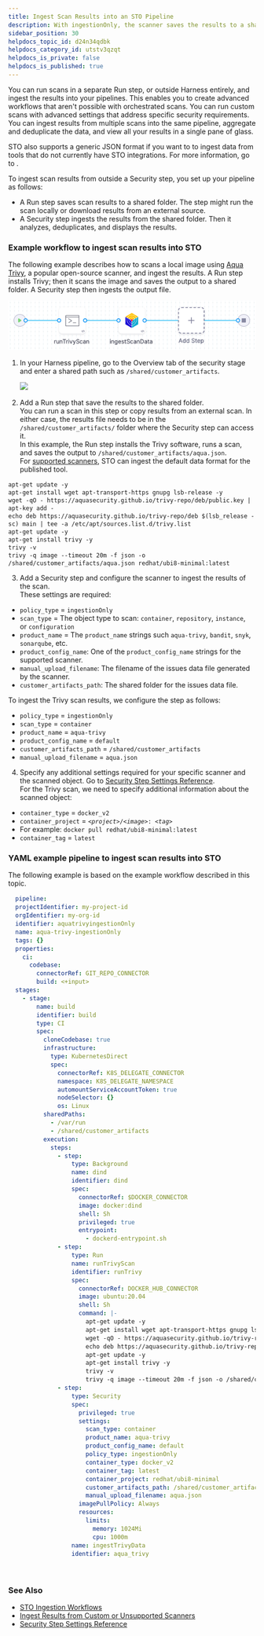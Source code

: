 ```yaml
---
title: Ingest Scan Results into an STO Pipeline
description: With ingestionOnly, the scanner saves the results to a shared folder. The pipeline then ingests this data and analyzes, deduplicates, and displays the results.
sidebar_position: 30
helpdocs_topic_id: d24n34qdbk
helpdocs_category_id: utstv3qzqt
helpdocs_is_private: false
helpdocs_is_published: true
---
```


You can run scans in a separate Run step, or outside Harness entirely, and ingest the results into your pipelines. This enables you to create advanced workflows that aren't possible with orchestrated scans. You can run custom scans with advanced settings that address specific security requirements. You can ingest results from multiple scans into the same pipeline, aggregate and deduplicate the data, and view all your results in a single pane of glass.

STO also supports a generic JSON format if you want to to ingest data from tools that do not currently have STO integrations. For more information, go to .

 To ingest scan results from outside a Security step, you set up your pipeline as follows:

* A Run step saves scan results to a shared folder. The step might run the scan locally or download results from an external source.
* A Security step ingests the results from the shared folder. Then it analyzes, deduplicates, and displays the results.

### Example workflow to ingest scan results into STO 

The following example describes how to scans a local image using [Aqua Trivy](https://aquasecurity.github.io/trivy/dev/docs/), a popular open-source scanner, and ingest the results. A Run step installs Trivy; then it scans the image and saves the output to a shared folder. A Security step then ingests the output file.

![](../static/ingest-scan-results-into-an-sto-pipeline-07.png)

1. In your Harness pipeline, go to the Overview tab of the security stage and enter a shared path such as `/shared/customer_artifacts`.

   ![](../static/ingest-scan-results-into-an-sto-pipeline-08.png)

2. Add a Run step that save the results to the shared folder.  
You can run a scan in this step or copy results from an external scan. In either case, the results file needs to be in the `/shared/customer_artifacts/` folder where the Security step can access it.  
In this example, the Run step installs the Trivy software, runs a scan, and saves the output to `/shared/customer_artifacts/aqua.json`.  
For [supported scanners](../../sto-techref-category/security-step-settings-reference.md#scanners-target-types-and-scan-approach), STO can ingest the default data format for the published tool.  

```
apt-get update -y  
apt-get install wget apt-transport-https gnupg lsb-release -y  
wget -qO - https://aquasecurity.github.io/trivy-repo/deb/public.key | apt-key add -  
echo deb https://aquasecurity.github.io/trivy-repo/deb $(lsb_release -sc) main | tee -a /etc/apt/sources.list.d/trivy.list  
apt-get update -y  
apt-get install trivy -y  
trivy -v  
trivy -q image --timeout 20m -f json -o /shared/customer_artifacts/aqua.json redhat/ubi8-minimal:latest
```
3. Add a Security step and configure the scanner to ingest the results of the scan.  
These settings are required:

- `policy_type` = `ingestionOnly`
- `scan_type` = The object type to scan: `container`, `repository`, `instance`, or `configuration`
- `product_name` = The `product_name` strings such `aqua-trivy`, `bandit`, `snyk`, `sonarqube`, etc.
- `product_config_name`: One of the `product_config_name` strings for the supported scanner.
- `manual_upload_filename`: The filename of the issues data file generated by the scanner.
- `customer_artifacts_path`: The shared folder for the issues data file.

To ingest the Trivy scan results, we configure the step as follows:

- `policy_type` = `ingestionOnly`
- `scan_type` = `container`
- `product_name` = `aqua-trivy`
- `product_config_name` = `default`
- `customer_artifacts_path` = `/shared/customer_artifacts`
- `manual_upload_filename` = `aqua.json`

4. Specify any additional settings required for your specific scanner and the scanned object. Go to [Security Step Settings Reference](../../sto-techref-category/security-step-settings-reference.md).  
For the Trivy scan, we need to specify additional information about the scanned object:

- `container_type` = `docker_v2`
- `container_project` = `<`*`project`*`>/<`*`image`*`>: <`*`tag`*`>`  
-  For example: `docker pull redhat/ubi8-minimal:latest`
- `container_tag` = `latest`

### YAML example pipeline to ingest scan results into STO

The following example is based on the example workflow described in this topic.

```yaml
  pipeline:  
  projectIdentifier: my-project-id  
  orgIdentifier: my-org-id  
  identifier: aquatrivyingestionOnly  
  name: aqua-trivy-ingestionOnly  
  tags: {}  
  properties:  
    ci:  
      codebase:  
        connectorRef: GIT_REPO_CONNECTOR  
        build: <+input>  
  stages:  
    - stage:  
        name: build  
        identifier: build  
        type: CI  
        spec:  
          cloneCodebase: true  
          infrastructure:  
            type: KubernetesDirect  
            spec:  
              connectorRef: K8S_DELEGATE_CONNECTOR  
              namespace: K8S_DELEGATE_NAMESPACE  
              automountServiceAccountToken: true  
              nodeSelector: {}  
              os: Linux  
          sharedPaths:  
            - /var/run  
            - /shared/customer_artifacts  
          execution:  
            steps:  
              - step:
                  type: Background
                  name: dind
                  identifier: dind
                  spec:
                    connectorRef: $DOCKER_CONNECTOR
                    image: docker:dind
                    shell: Sh
                    privileged: true
                    entrypoint:
                      - dockerd-entrypoint.sh
              - step:  
                  type: Run  
                  name: runTrivyScan  
                  identifier: runTrivy  
                  spec:  
                    connectorRef: DOCKER_HUB_CONNECTOR  
                    image: ubuntu:20.04  
                    shell: Sh  
                    command: |-  
                      apt-get update -y  
                      apt-get install wget apt-transport-https gnupg lsb-release -y  
                      wget -qO - https://aquasecurity.github.io/trivy-repo/deb/public.key | apt-key add -  
                      echo deb https://aquasecurity.github.io/trivy-repo/deb $(lsb_release -sc) main | tee -a /etc/apt/sources.list.d/trivy.list  
                      apt-get update -y  
                      apt-get install trivy -y  
                      trivy -v  
                      trivy -q image --timeout 20m -f json -o /shared/customer_artifacts/aqua.json redhat/ubi8-minimal:latest  
              - step:  
                  type: Security  
                  spec:  
                    privileged: true  
                    settings:  
                      scan_type: container  
                      product_name: aqua-trivy  
                      product_config_name: default  
                      policy_type: ingestionOnly  
                      container_type: docker_v2  
                      container_tag: latest  
                      container_project: redhat/ubi8-minimal  
                      customer_artifacts_path: /shared/customer_artifacts  
                      manual_upload_filename: aqua.json  
                    imagePullPolicy: Always  
                    resources:  
                      limits:  
                        memory: 1024Mi  
                        cpu: 1000m  
                  name: ingestTrivyData  
                  identifier: aqua_trivy  
  
  
```
### See Also

* [STO Ingestion Workflows](./sto-workflows-overview.md)
* [Ingest Results from Custom or Unsupported Scanners](./ingesting-issues-from-other-scanners.md)
* [Security Step Settings Reference](../../sto-techref-category/security-step-settings-reference.md)

